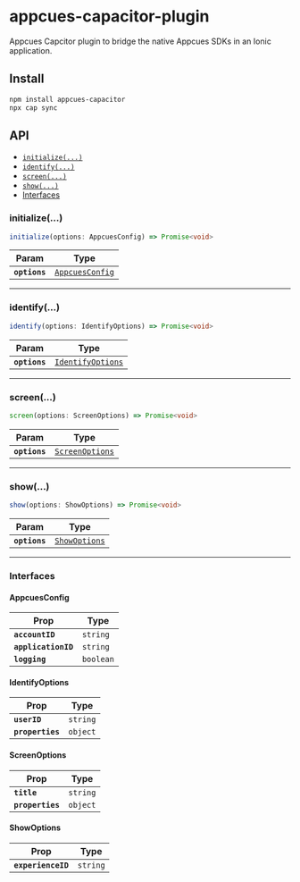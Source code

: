 # appcues-capacitor-plugin

Appcues Capcitor plugin to bridge the native Appcues SDKs in an Ionic application.

## Install

```bash
npm install appcues-capacitor
npx cap sync
```

## API

<docgen-index>

* [`initialize(...)`](#initialize)
* [`identify(...)`](#identify)
* [`screen(...)`](#screen)
* [`show(...)`](#show)
* [Interfaces](#interfaces)

</docgen-index>

<docgen-api>
<!--Update the source file JSDoc comments and rerun docgen to update the docs below-->

### initialize(...)

```typescript
initialize(options: AppcuesConfig) => Promise<void>
```

| Param         | Type                                                    |
| ------------- | ------------------------------------------------------- |
| **`options`** | <code><a href="#appcuesconfig">AppcuesConfig</a></code> |

--------------------


### identify(...)

```typescript
identify(options: IdentifyOptions) => Promise<void>
```

| Param         | Type                                                        |
| ------------- | ----------------------------------------------------------- |
| **`options`** | <code><a href="#identifyoptions">IdentifyOptions</a></code> |

--------------------


### screen(...)

```typescript
screen(options: ScreenOptions) => Promise<void>
```

| Param         | Type                                                    |
| ------------- | ------------------------------------------------------- |
| **`options`** | <code><a href="#screenoptions">ScreenOptions</a></code> |

--------------------


### show(...)

```typescript
show(options: ShowOptions) => Promise<void>
```

| Param         | Type                                                |
| ------------- | --------------------------------------------------- |
| **`options`** | <code><a href="#showoptions">ShowOptions</a></code> |

--------------------


### Interfaces


#### AppcuesConfig

| Prop                | Type                 |
| ------------------- | -------------------- |
| **`accountID`**     | <code>string</code>  |
| **`applicationID`** | <code>string</code>  |
| **`logging`**       | <code>boolean</code> |


#### IdentifyOptions

| Prop             | Type                |
| ---------------- | ------------------- |
| **`userID`**     | <code>string</code> |
| **`properties`** | <code>object</code> |


#### ScreenOptions

| Prop             | Type                |
| ---------------- | ------------------- |
| **`title`**      | <code>string</code> |
| **`properties`** | <code>object</code> |


#### ShowOptions

| Prop               | Type                |
| ------------------ | ------------------- |
| **`experienceID`** | <code>string</code> |

</docgen-api>
